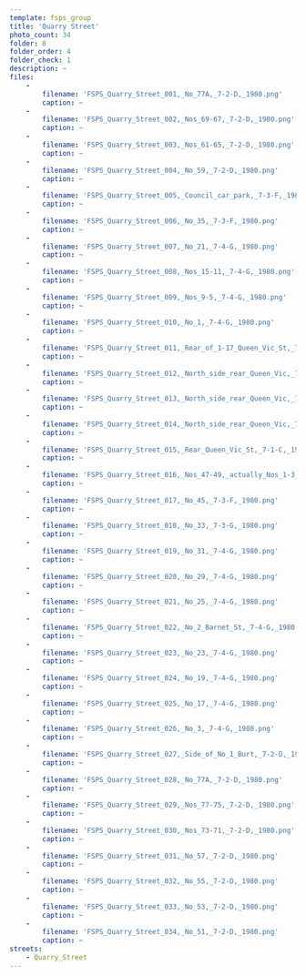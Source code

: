 ```yaml
---
template: fsps_group
title: 'Quarry Street'
photo_count: 34
folder: 8
folder_order: 4
folder_check: 1
description: ~
files:
    -
        filename: 'FSPS_Quarry_Street_001,_No_77A,_7-2-D,_1980.png'
        caption: ~
    -
        filename: 'FSPS_Quarry_Street_002,_Nos_69-67,_7-2-D,_1980.png'
        caption: ~
    -
        filename: 'FSPS_Quarry_Street_003,_Nos_61-65,_7-2-D,_1980.png'
        caption: ~
    -
        filename: 'FSPS_Quarry_Street_004,_No_59,_7-2-D,_1980.png'
        caption: ~
    -
        filename: 'FSPS_Quarry_Street_005,_Council_car_park,_7-3-F,_1980.png'
        caption: ~
    -
        filename: 'FSPS_Quarry_Street_006,_No_35,_7-3-F,_1980.png'
        caption: ~
    -
        filename: 'FSPS_Quarry_Street_007,_No_21,_7-4-G,_1980.png'
        caption: ~
    -
        filename: 'FSPS_Quarry_Street_008,_Nos_15-11,_7-4-G,_1980.png'
        caption: ~
    -
        filename: 'FSPS_Quarry_Street_009,_Nos_9-5,_7-4-G,_1980.png'
        caption: ~
    -
        filename: 'FSPS_Quarry_Street_010,_No_1,_7-4-G,_1980.png'
        caption: ~
    -
        filename: 'FSPS_Quarry_Street_011,_Rear_of_1-17_Queen_Vic_St,_7-5-1,_1980.png'
        caption: ~
    -
        filename: 'FSPS_Quarry_Street_012,_North_side_rear_Queen_Vic,_7-5-1,_1980.png'
        caption: ~
    -
        filename: 'FSPS_Quarry_Street_013,_North_side_rear_Queen_Vic,_7-5-1,_1980.png'
        caption: ~
    -
        filename: 'FSPS_Quarry_Street_014,_North_side_rear_Queen_Vic,_7-5-1,_1980.png'
        caption: ~
    -
        filename: 'FSPS_Quarry_Street_015,_Rear_Queen_Vic_St,_7-1-C,_1980.png'
        caption: ~
    -
        filename: 'FSPS_Quarry_Street_016,_Nos_47-49,_actually_Nos_1-3_James_St,_7-3-F,_1980.png'
        caption: ~
    -
        filename: 'FSPS_Quarry_Street_017,_No_45,_7-3-F,_1980.png'
        caption: ~
    -
        filename: 'FSPS_Quarry_Street_018,_No_33,_7-3-G,_1980.png'
        caption: ~
    -
        filename: 'FSPS_Quarry_Street_019,_No_31,_7-4-G,_1980.png'
        caption: ~
    -
        filename: 'FSPS_Quarry_Street_020,_No_29,_7-4-G,_1980.png'
        caption: ~
    -
        filename: 'FSPS_Quarry_Street_021,_No_25,_7-4-G,_1980.png'
        caption: ~
    -
        filename: 'FSPS_Quarry_Street_022,_No_2_Barnet_St,_7-4-G,_1980.png'
        caption: ~
    -
        filename: 'FSPS_Quarry_Street_023,_No_23,_7-4-G,_1980.png'
        caption: ~
    -
        filename: 'FSPS_Quarry_Street_024,_No_19,_7-4-G,_1980.png'
        caption: ~
    -
        filename: 'FSPS_Quarry_Street_025,_No_17,_7-4-G,_1980.png'
        caption: ~
    -
        filename: 'FSPS_Quarry_Street_026,_No_3,_7-4-G,_1980.png'
        caption: ~
    -
        filename: 'FSPS_Quarry_Street_027,_Side_of_No_1_Burt,_7-2-D,_1980.png'
        caption: ~
    -
        filename: 'FSPS_Quarry_Street_028,_No_77A,_7-2-D,_1980.png'
        caption: ~
    -
        filename: 'FSPS_Quarry_Street_029,_Nos_77-75,_7-2-D,_1980.png'
        caption: ~
    -
        filename: 'FSPS_Quarry_Street_030,_Nos_73-71,_7-2-D,_1980.png'
        caption: ~
    -
        filename: 'FSPS_Quarry_Street_031,_No_57,_7-2-D,_1980.png'
        caption: ~
    -
        filename: 'FSPS_Quarry_Street_032,_No_55,_7-2-D,_1980.png'
        caption: ~
    -
        filename: 'FSPS_Quarry_Street_033,_No_53,_7-2-D,_1980.png'
        caption: ~
    -
        filename: 'FSPS_Quarry_Street_034,_No_51,_7-2-D,_1980.png'
        caption: ~
streets:
    - Quarry_Street
---
```

